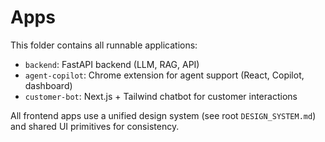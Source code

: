 # Apps

This folder contains all runnable applications:

- `backend`: FastAPI backend (LLM, RAG, API)
- `agent-copilot`: Chrome extension for agent support (React, Copilot, dashboard)
- `customer-bot`: Next.js + Tailwind chatbot for customer interactions

All frontend apps use a unified design system (see root `DESIGN_SYSTEM.md`) and shared UI primitives for consistency.
